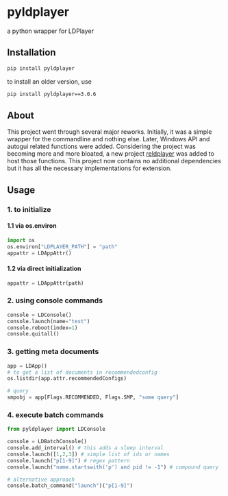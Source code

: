 # pyldplayer
a python wrapper for LDPlayer

## Installation
```bash
pip install pyldplayer
```

to install an older version, use
```bash
pip install pyldplayer==3.0.6
```

## About
This project went through several major reworks. 
Initially, it was a simple wrapper for the commandline and nothing else.
Later, Windows API and autogui related functions were added.
Considering the project was becoming more and more bloated, a new project [reldplayer](https://github.com/ZackaryW/reldplayer) was added to host those functions.
This project now contains no additional dependencies but it has all the necessary implementations for extension.

## Usage
### 1. to initialize
#### 1.1 via os.environ
```py
import os
os.environ["LDPLAYER_PATH"] = "path"
appattr = LDAppAttr()
```
#### 1.2 via direct initialization
```py
appattr = LDAppAttr(path)
```

### 2. using console commands
```py
console = LDConsole()
console.launch(name="test")
console.reboot(index=1)
console.quitall()
```
### 3. getting meta documents
```py
app = LDApp()
# to get a list of documents in recommendedconfig
os.listdir(app.attr.recommendedConfigs)

# query
smpobj = app[Flags.RECOMMENDED, Flags.SMP, "some query"] 
```

### 4. execute batch commands
```py
from pyldplayer import LDConsole

console = LDBatchConsole()
console.add_interval() # this adds a sleep interval
console.launch([1,2,3]) # simple list of ids or names
console.launch("p[1-9]") # regex pattern
console.launch("name.startswith('p') and pid != -1") # compound query

# alternative approach
console.batch_command("launch")("p[1-9]")
```